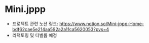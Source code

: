 # Mini.jppp
- 프로젝트 관련 노션 링크: https://www.notion.so/Mini-jppp-Home-bdf62cae5e214aa592a2a11ca5620053?pvs=4    
- 리팩토링 및 디벨롭 예정
